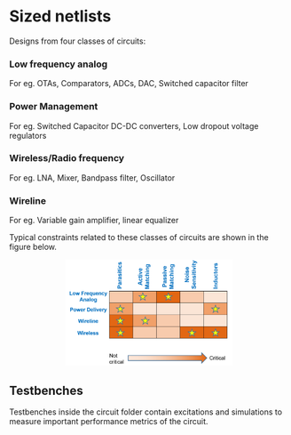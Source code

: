 # Sized netlists

Designs from four classes of circuits:

### Low frequency analog

For eg. OTAs, Comparators, ADCs, DAC, Switched capacitor filter

### Power Management

For eg. Switched Capacitor DC-DC converters, Low dropout voltage regulators

### Wireless/Radio frequency

For eg. LNA, Mixer, Bandpass filter, Oscillator

### Wireline

For eg. Variable gain amplifier, linear equalizer

Typical constraints related to these classes of circuits are shown in the figure below.

<p align="center">
  <img width="60%" src="Constraints_picture.PNG">
</p>


## Testbenches

Testbenches inside the circuit folder contain excitations and simulations to measure important performance metrics of the circuit.